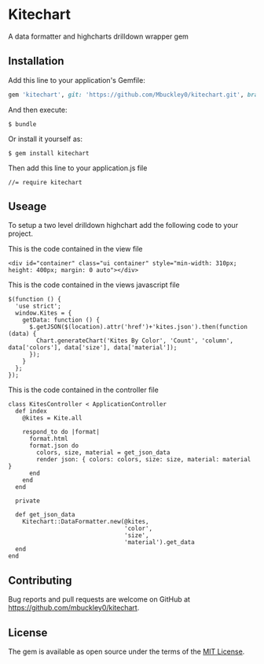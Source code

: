 # Kitechart
A data formatter and highcharts drilldown wrapper gem

## Installation

Add this line to your application's Gemfile:

```ruby
gem 'kitechart', git: 'https://github.com/Mbuckley0/kitechart.git', branch: :master
```

And then execute:

    $ bundle

Or install it yourself as:

    $ gem install kitechart

Then add this line to your application.js file

```
//= require kitechart
```

## Useage

To setup a two level drilldown highchart add the following code to your project.

This is the code contained in the view file

```
<div id="container" class="ui container" style="min-width: 310px; height: 400px; margin: 0 auto"></div>
```

This is the code contained in the views javascript file

```
$(function () {
  'use strict';
  window.Kites = {
    getData: function () {
      $.getJSON($(location).attr('href')+'kites.json').then(function (data) {
        Chart.generateChart('Kites By Color', 'Count', 'column', data['colors'], data['size'], data['material']);
      });
    }
  };
});
```

This is the code contained in the controller file

```
class KitesController < ApplicationController
  def index
    @kites = Kite.all

    respond_to do |format|
      format.html
      format.json do
        colors, size, material = get_json_data
        render json: { colors: colors, size: size, material: material }
      end
    end
  end

  private

  def get_json_data
    Kitechart::DataFormatter.new(@kites,
                                 'color',
                                 'size',
                                 'material').get_data
  end
end
```

## Contributing

Bug reports and pull requests are welcome on GitHub at https://github.com/mbuckley0/kitechart.


## License

The gem is available as open source under the terms of the [MIT License](http://opensource.org/licenses/MIT).

